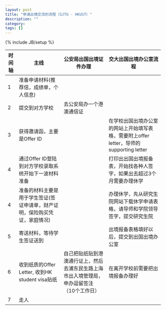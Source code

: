 ```yaml
---
layout: post
title: "申请出境交流的流程（SJTU - HKUST）"
description: ""
category: 
tags: []
---
```

{% include JB/setup %}

<table>
<thead>
<tr>
<th> 时间轴 </th>
<th> 主线 </th>
<th> 公安局出国出境证件办理 </th>
<th> 交大出国出境办公室流程 </th>
</tr>
</thead>
<tbody>
<tr>
<td> 1 </td>
<td> 准备申请材料(推荐信，成绩单，个人信息) </td>
<td>  </td>
<td>  </td>
</tr>
<tr>
<td> 2 </td>
<td> 提交到对方学校 </td>
<td> 去公安局办一个港澳通信证</td>
<td> </td>
</tr>
<tr>
<td> 3 </td>
<td> 获得邀请函，主要是Offer ID </td>
<td>  </td>
<td> 在学校出国出境办公室的网站上开始填写表格，需要附上offer letter，导师的supporting letter</td>
</tr>
<tr>
<td> 4 </td>
<td> 通过Offer ID登陆到对方学校录取系统开始下一波材料准备 </td>
<td>  </td>
<td> 打印出出国出境报备表，开始找各种人签字，如果出去超过3个月需要办理休学</td>
</tr>
<tr>
<td> 4 </td>
<td> 准备的材料主要是用于学生签证(签证申请单，财产证明，保险购买凭证，家庭情况)</td>
<td>  </td>
<td> 办理休学，先从研究生院网站下载休学申请表格，请导师和学院领导签字，提交研究生院 </td>
</tr>
<tr>
<td> 5 </td>
<td> 寄送材料，等待学生签证送到</td>
<td>               </td>
<td> 出境报备表格填好以后，提交到出国出境办公室 </td>
</tr>
<tr>
<td> 6 </td>
<td> 收到纸质的Offer Letter, 收到HK student visa贴纸</td>
<td> 自己把贴纸贴到港澳通行证上，然后去浦东民生路上海市出入境管理局，申办逗留签注（10个工作日）</td>
<td> 在离开学校前需要把出境报备办理好</td>
</tr>
<tr>
<td> 7 </td>
<td> 走人 </td>
</tr>

</tbody>
</table>
